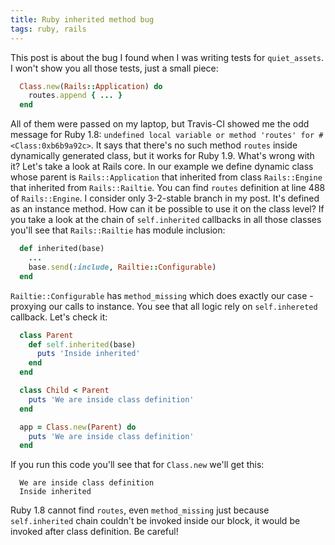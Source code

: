 ```yaml
---
title: Ruby inherited method bug
tags: ruby, rails
---
```


This post is about the bug I found when I was writing tests for `quiet_assets`.
I won't show you all those tests, just a small piece:

``` ruby
  Class.new(Rails::Application) do
    routes.append { ... }
  end
```

All of them were passed on my laptop, but Travis-CI showed me the odd message
for Ruby 1.8:
`undefined local variable or method 'routes' for #<Class:0xb6b9a92c>`.
It says that there's no such method `routes` inside dynamically generated class,
but it works for Ruby 1.9. What's wrong with it? Let's take a look at
Rails core. In our example we define dynamic class whose parent is
`Rails::Application` that inherited from class `Rails::Engine` that inherited
from `Rails::Railtie`. You can find `routes` definition at line 488 of
`Rails::Engine`. I consider only 3-2-stable branch in my post. It's defined as
an instance method. How can it be possible to use it on the class level?
If you take a look at the chain of `self.inherited` callbacks in all those
classes you'll see that `Rails::Railtie` has module inclusion:

``` ruby
  def inherited(base)
    ...
    base.send(:include, Railtie::Configurable)
  end
```

`Railtie::Configurable` has `method_missing` which does exactly our case -
proxying our calls to instance. You see that all logic rely on `self.inhereted`
callback. Let's check it:

``` ruby
  class Parent
    def self.inherited(base)
      puts 'Inside inherited'
    end
  end

  class Child < Parent
    puts 'We are inside class definition'
  end

  app = Class.new(Parent) do
    puts 'We are inside class definition'
  end
```

If you run this code you'll see that for `Class.new` we'll get this:

```
  We are inside class definition
  Inside inherited
```

Ruby 1.8 cannot find `routes`, even `method_missing` just because
`self.inherited` chain couldn't be invoked inside our block, it would be
invoked after class definition. Be careful!
